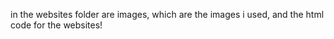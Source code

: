 in the websites folder are images, which are the images i used, and the html code for the websites!
